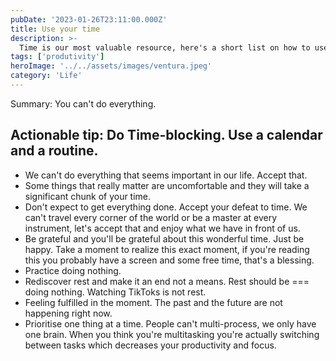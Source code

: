 ```yaml
---
pubDate: '2023-01-26T23:11:00.000Z'
title: Use your time
description: >-
  Time is our most valuable resource, here's a short list on how to use this time
tags: ['produtivity']
heroImage: '../../assets/images/ventura.jpeg'
category: 'Life'
---
```


Summary: You can't do everything.

## Actionable tip: Do Time-blocking. Use a calendar and a routine.

- We can't do everything that seems important in our life. Accept that.
- Some things that really matter are uncomfortable and they will take a significant chunk of your time.
- Don't expect to get everything done. Accept your defeat to time. We can't travel every corner of the world or be a master at every instrument, let's accept that and enjoy what we have in front of us.
- Be grateful and you'll be grateful about this wonderful time. Just be happy. Take a moment to realize this exact moment, if you're reading this you probably have a screen and some free time, that's a blessing.
- Practice doing nothing.
- Rediscover rest and make it an end not a means. Rest should be === doing nothing. Watching TikToks is not rest.
- Feeling fulfilled in the moment. The past and the future are not happening right now.
- Prioritise one thing at a time. People can't multi-process, we only have one brain. When you think you're multitasking you're actually switching between tasks which decreases your productivity and focus.
